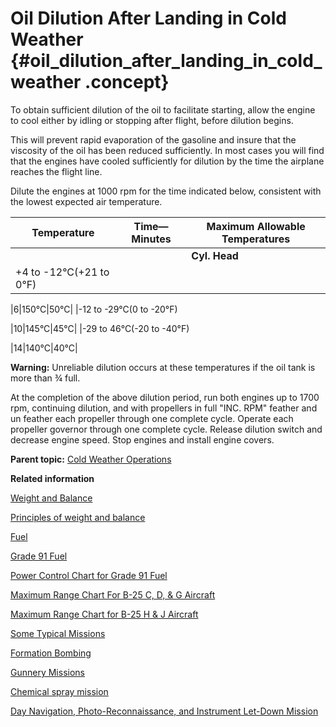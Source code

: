 # Oil Dilution After Landing in Cold Weather {#oil_dilution_after_landing_in_cold_weather .concept}

To obtain sufficient dilution of the oil to facilitate starting, allow the engine to cool either by idling or stopping after flight, before dilution begins.

This will prevent rapid evaporation of the gasoline and insure that the viscosity of the oil has been reduced sufficiently. In most cases you will find that the engines have cooled sufficiently for dilution by the time the airplane reaches the flight line.

Dilute the engines at 1000 rpm for the time indicated below, consistent with the lowest expected air temperature.

|Temperature|Time—Minutes|Maximum Allowable Temperatures|
|-----------|------------|------------------------------|
| | |**Cyl. Head**|**Oil**|
|+4 to -12°C\(+21 to 0°F\)

|6|150°C|50°C|
|-12 to -29°C\(0 to -20°F\)

|10|145°C|45°C|
|-29 to 46°C\(-20 to -40°F\)

|14|140°C|40°C|

**Warning:** Unreliable dilution occurs at these temperatures if the oil tank is more than ¾ full.

At the completion of the above dilution period, run both engines up to 1700 rpm, continuing dilution, and with propellers in full "INC. RPM" feather and un feather each propeller through one complete cycle. Operate each propeller governor through one complete cycle. Release dilution switch and decrease engine speed. Stop engines and install engine covers.

**Parent topic:** [Cold Weather Operations](../topics/cold_weather_operations.md)

**Related information**  


[Weight and Balance](../topics/WeightAndBalance.md)

[Principles of weight and balance](../topics/PrinciplesOfWeightAndBalance.md)

[Fuel](../topics/fuel.md)

[Grade 91 Fuel](../topics/grade_91_fuel.md)

[Power Control Chart for Grade 91 Fuel](../topics/power_control_chart_for_grade_91_fuel.md)

[Maximum Range Chart For B-25 C, D, & G Aircraft](../topics/maximum_range_chart_for_b_25_c_d_and_g_aircraft.md)

[Maximum Range Chart for B-25 H & J Aircraft](../topics/maximum_range_chart_for_b_25_h_and_j_aircraft.md)

[Some Typical Missions](../topics/some_typical_missions.md)

[Formation Bombing](../topics/formation_bombing.md)

[Gunnery Missions](../topics/gunnery_missions.md)

[Chemical spray mission](../topics/ChemicalSprayMission.md)

[Day Navigation, Photo-Reconnaissance, and Instrument Let-Down Mission](../topics/day_navigation_photo_reconnaissance_and_instrument_let_down_mission.md)

